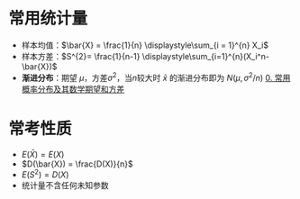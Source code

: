 
# 常用统计量

- 样本均值：$\bar{X} = \frac{1}{n} \displaystyle\sum_{i = 1}^{n} X_i$
- 样本方差：$S^{2}= \frac{1}{n-1} \displaystyle\sum_{i=1}^{n}(X_i^n-\bar{X})$
- **渐进分布**：期望 $\mu$，方差$\sigma^2$，当$n$较大时 $\bar{x}$ 的渐进分布即为 $N(\mu , \sigma^2 /n)$
	[0. 常用概率分布及其数学期望和方差](0.%20常用概率分布及其数学期望和方差.md)

# 常考性质

- $E(\bar{X}) = E(X)$
- $D(\bar{X}) = \frac{D(X)}{n}$
- $E(S^{2}) = D(X)$
- 统计量不含任何未知参数